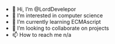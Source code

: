 - 👋 Hi, I’m @LordDevelepor
- 👀 I’m interested in computer science
- 🌱 I’m currently learning ECMAscript
- 💞️ I’m looking to collaborate on projects
- 📫 How to reach me n/a

<!---
LordDevelepor/LordDevelepor is a ✨ special ✨ repository because its `README.md` (this file) appears on your GitHub profile.
You can click the Preview link to take a look at your changes.
--->

